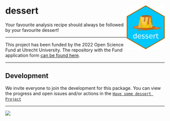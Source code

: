 # dessert <a href='https://github.com/gerkovink/markup2022'><img src='hex-dessert.png' align="right" height="139" /></a>
Your favourite analysis recipe should always be followed by your favourite dessert!

---

This project has been funded by the 2022 Open Science Fund at Utrecht University. The repository with the Fund application form [can be found here](https://github.com/gerkovink/OpenScienceFund2022). 

---

## Development
We invite everyone to join the development for this package. You can view the progress and open issues and/or actions in the [`Have some dessert Project`](https://github.com/users/gerkovink/projects/2)

---

![](https://www.gerkovink.com/images/pubdom.png)
